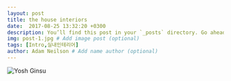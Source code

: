 ```yaml
---
layout: post
title: the house interiors
date:  2017-08-25 13:32:20 +0300
description: You’ll find this post in your `_posts` directory. Go ahead and edit it and re-build the site to see your changes. # Add post description (optional)
img: post-1.jpg # Add image post (optional)
tags: [Intro,실내인테리어]
author: Adam Neilson # Add name author (optional)
---
```



![Yosh Ginsu]({{site.baseurl}}/assets/img/yosh-ginsu.jpg)
